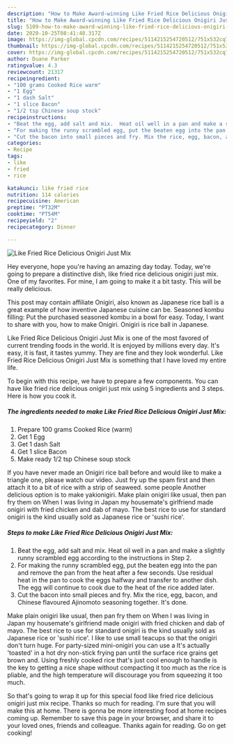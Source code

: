 ```yaml
---
description: "How to Make Award-winning Like Fried Rice Delicious Onigiri Just Mix"
title: "How to Make Award-winning Like Fried Rice Delicious Onigiri Just Mix"
slug: 5109-how-to-make-award-winning-like-fried-rice-delicious-onigiri-just-mix
date: 2020-10-25T08:41:48.317Z
image: https://img-global.cpcdn.com/recipes/5114215254720512/751x532cq70/like-fried-rice-delicious-onigiri-just-mix-recipe-main-photo.jpg
thumbnail: https://img-global.cpcdn.com/recipes/5114215254720512/751x532cq70/like-fried-rice-delicious-onigiri-just-mix-recipe-main-photo.jpg
cover: https://img-global.cpcdn.com/recipes/5114215254720512/751x532cq70/like-fried-rice-delicious-onigiri-just-mix-recipe-main-photo.jpg
author: Duane Parker
ratingvalue: 4.3
reviewcount: 21317
recipeingredient:
- "100 grams Cooked Rice warm"
- "1 Egg"
- "1 dash Salt"
- "1 slice Bacon"
- "1/2 tsp Chinese soup stock"
recipeinstructions:
- "Beat the egg, add salt and mix.  Heat oil well in a pan and make a slightly runny scrambled egg according to the instructions in Step 2."
- "For making the runny scrambled egg, put the beaten egg into the pan and remove the pan from the heat after a few seconds. Use residual heat in the pan to cook the eggs halfway and transfer to another dish. The egg will continue to cook due to the heat of the rice added later."
- "Cut the bacon into small pieces and fry. Mix the rice, egg, bacon, and Chinese flavoured Ajinomoto seasoning together. It&#39;s done."
categories:
- Recipe
tags:
- like
- fried
- rice

katakunci: like fried rice 
nutrition: 114 calories
recipecuisine: American
preptime: "PT32M"
cooktime: "PT54M"
recipeyield: "2"
recipecategory: Dinner

---
```



![Like Fried Rice Delicious Onigiri Just Mix](https://img-global.cpcdn.com/recipes/5114215254720512/751x532cq70/like-fried-rice-delicious-onigiri-just-mix-recipe-main-photo.jpg)

Hey everyone, hope you're having an amazing day today. Today, we're going to prepare a distinctive dish, like fried rice delicious onigiri just mix. One of my favorites. For mine, I am going to make it a bit tasty. This will be really delicious.

This post may contain affiliate Onigiri, also known as Japanese rice ball is a great example of how inventive Japanese cuisine can be. Seasoned kombu filling: Put the purchased seasoned kombu in a bowl for easy. Today, I want to share with you, how to make Onigiri. Onigiri is rice ball in Japanese.

Like Fried Rice Delicious Onigiri Just Mix is one of the most favored of current trending foods in the world. It is enjoyed by millions every day. It's easy, it is fast, it tastes yummy. They are fine and they look wonderful. Like Fried Rice Delicious Onigiri Just Mix is something that I have loved my entire life.


To begin with this recipe, we have to prepare a few components. You can have like fried rice delicious onigiri just mix using 5 ingredients and 3 steps. Here is how you cook it.

<!--inarticleads1-->

##### The ingredients needed to make Like Fried Rice Delicious Onigiri Just Mix:

1. Prepare 100 grams Cooked Rice (warm)
1. Get 1 Egg
1. Get 1 dash Salt
1. Get 1 slice Bacon
1. Make ready 1/2 tsp Chinese soup stock


If you have never made an Onigiri rice ball before and would like to make a triangle one, please watch our video. Just fry up the spam first and then attach it to a bit of rice with a strip of seaweed. some people Another delicious option is to make yakionigiri. Make plain onigiri like usual, then pan fry them on When I was living in Japan my housemate&#39;s girlfriend made onigiri with fried chicken and dab of mayo. The best rice to use for standard onigiri is the kind usually sold as Japanese rice or &#39;sushi rice&#39;. 

<!--inarticleads2-->

##### Steps to make Like Fried Rice Delicious Onigiri Just Mix:

1. Beat the egg, add salt and mix.  Heat oil well in a pan and make a slightly runny scrambled egg according to the instructions in Step 2.
1. For making the runny scrambled egg, put the beaten egg into the pan and remove the pan from the heat after a few seconds. Use residual heat in the pan to cook the eggs halfway and transfer to another dish. The egg will continue to cook due to the heat of the rice added later.
1. Cut the bacon into small pieces and fry. Mix the rice, egg, bacon, and Chinese flavoured Ajinomoto seasoning together. It&#39;s done.


Make plain onigiri like usual, then pan fry them on When I was living in Japan my housemate&#39;s girlfriend made onigiri with fried chicken and dab of mayo. The best rice to use for standard onigiri is the kind usually sold as Japanese rice or &#39;sushi rice&#39;. I like to use small teacups so that the onigiri don&#39;t turn huge. For party-sized mini-onigiri you can use a It&#39;s actually &#39;toasted&#39; in a hot dry non-stick frying pan until the surface rice grains get brown and. Using freshly cooked rice that&#39;s just cool enough to handle is the key to getting a nice shape without compacting it too much as the rice is pliable, and the high temperature will discourage you from squeezing it too much. 

So that's going to wrap it up for this special food like fried rice delicious onigiri just mix recipe. Thanks so much for reading. I'm sure that you will make this at home. There is gonna be more interesting food at home recipes coming up. Remember to save this page in your browser, and share it to your loved ones, friends and colleague. Thanks again for reading. Go on get cooking!
